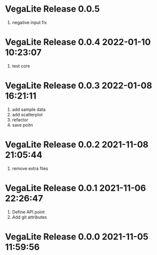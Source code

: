 # VegaLite Release 0.0.5                    
1. negative input fix

# VegaLite Release 0.0.4 2022-01-10 10:23:07
1. test core

# VegaLite Release 0.0.3 2022-01-08 16:21:11
1. add sample data
2. add scatterplot
3. refactor
4. save poitn

# VegaLite Release 0.0.2 2021-11-08 21:05:44
1. remove extra files

# VegaLite Release 0.0.1 2021-11-06 22:26:47
1. Define API point
2. Add git attributes

# VegaLite Release 0.0.0 2021-11-05 11:59:56
